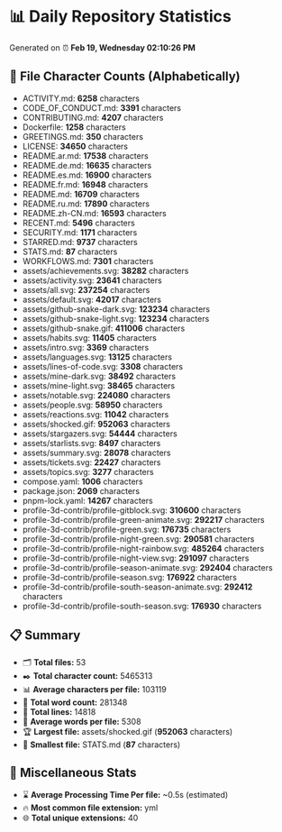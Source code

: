 # 📊 Daily Repository Statistics
Generated on ⏰ **Feb 19, Wednesday 02:10:26 PM**

## 📂 File Character Counts (Alphabetically)
- ACTIVITY.md: **6258** characters
- CODE_OF_CONDUCT.md: **3391** characters
- CONTRIBUTING.md: **4207** characters
- Dockerfile: **1258** characters
- GREETINGS.md: **350** characters
- LICENSE: **34650** characters
- README.ar.md: **17538** characters
- README.de.md: **16635** characters
- README.es.md: **16900** characters
- README.fr.md: **16948** characters
- README.md: **16709** characters
- README.ru.md: **17890** characters
- README.zh-CN.md: **16593** characters
- RECENT.md: **5496** characters
- SECURITY.md: **1171** characters
- STARRED.md: **9737** characters
- STATS.md: **87** characters
- WORKFLOWS.md: **7301** characters
- assets/achievements.svg: **38282** characters
- assets/activity.svg: **23641** characters
- assets/all.svg: **237254** characters
- assets/default.svg: **42017** characters
- assets/github-snake-dark.svg: **123234** characters
- assets/github-snake-light.svg: **123234** characters
- assets/github-snake.gif: **411006** characters
- assets/habits.svg: **11405** characters
- assets/intro.svg: **3369** characters
- assets/languages.svg: **13125** characters
- assets/lines-of-code.svg: **3308** characters
- assets/mine-dark.svg: **38492** characters
- assets/mine-light.svg: **38465** characters
- assets/notable.svg: **224080** characters
- assets/people.svg: **58950** characters
- assets/reactions.svg: **11042** characters
- assets/shocked.gif: **952063** characters
- assets/stargazers.svg: **54444** characters
- assets/starlists.svg: **8497** characters
- assets/summary.svg: **28078** characters
- assets/tickets.svg: **22427** characters
- assets/topics.svg: **3277** characters
- compose.yaml: **1006** characters
- package.json: **2069** characters
- pnpm-lock.yaml: **14267** characters
- profile-3d-contrib/profile-gitblock.svg: **310600** characters
- profile-3d-contrib/profile-green-animate.svg: **292217** characters
- profile-3d-contrib/profile-green.svg: **176735** characters
- profile-3d-contrib/profile-night-green.svg: **290581** characters
- profile-3d-contrib/profile-night-rainbow.svg: **485264** characters
- profile-3d-contrib/profile-night-view.svg: **291097** characters
- profile-3d-contrib/profile-season-animate.svg: **292404** characters
- profile-3d-contrib/profile-season.svg: **176922** characters
- profile-3d-contrib/profile-south-season-animate.svg: **292412** characters
- profile-3d-contrib/profile-south-season.svg: **176930** characters

## 📋 Summary
- 🗂️ **Total files:** 53
- ✒️ **Total character count:** 5465313
- 📊 **Average characters per file:** 103119
- 📝 **Total word count:** 281348
- 🧾 **Total lines:** 14818
- 📐 **Average words per file:** 5308
- 🏆 **Largest file:** assets/shocked.gif (**952063** characters)
- 🥉 **Smallest file:** STATS.md (**87** characters)

## 🌟 Miscellaneous Stats
- ⌛ **Average Processing Time Per file:** ~0.5s (estimated)
- 🔥 **Most common file extension:** yml
- 🌐 **Total unique extensions:** 40
